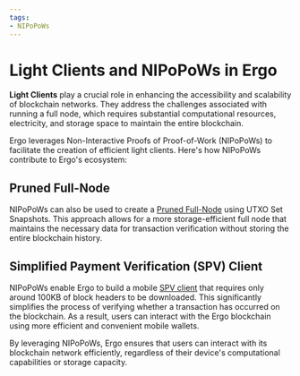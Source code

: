 ```yaml
---
tags:
- NIPoPoWs
---
```


# Light Clients and NIPoPoWs in Ergo

**Light Clients** play a crucial role in enhancing the accessibility and scalability of blockchain networks. They address the challenges associated with running a full node, which requires substantial computational resources, electricity, and storage space to maintain the entire blockchain.

Ergo leverages Non-Interactive Proofs of Proof-of-Work (NIPoPoWs) to facilitate the creation of efficient light clients. Here's how NIPoPoWs contribute to Ergo's ecosystem:

## Pruned Full-Node

NIPoPoWs can also be used to create a [Pruned Full-Node](pruned-full-node.md) using UTXO Set Snapshots. This approach allows for a more storage-efficient full node that maintains the necessary data for transaction verification without storing the entire blockchain history.

## Simplified Payment Verification (SPV) Client

NIPoPoWs enable Ergo to build a mobile [SPV client](light-spv-node.md) that requires only around 100KB of block headers to be downloaded. This significantly simplifies the process of verifying whether a transaction has occurred on the blockchain. As a result, users can interact with the Ergo blockchain using more efficient and convenient mobile wallets.


By leveraging NIPoPoWs, Ergo ensures that users can interact with its blockchain network efficiently, regardless of their device's computational capabilities or storage capacity.